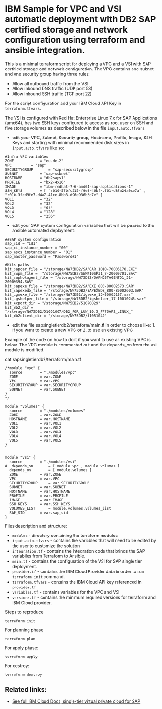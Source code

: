 # IBM Sample for VPC and VSI automatic deployment with **DB2 SAP certified storage and network configuration** using terraform and ansible integration.

This is a minimal terraform script for deploying a VPC and a VSI with SAP certified storage and network configuration.
The VPC contains one subnet and one security group having three rules:
- Allow all outbound traffic from the VSI
- Allow inbound DNS traffic (UDP port 53)
- Allow inbound SSH traffic (TCP port 22)

For the script configuration add your IBM Cloud API Key in `terraform.tfvars`.

The VSI is configured with Red Hat Enterprise Linux 7.x for SAP Applications (amd64), has two SSH keys configured to access as root user on SSH and five storage volumes as described below in 
the file `input.auto.tfvars`

-  edit your VPC, Subnet, Security group, Hostname, Profile, Image, SSH Keys and starting with minimal recommended disk sizes in `input.auto.tfvars` like so:
```shell
#Infra VPC variables
ZONE			= "eu-de-2"
VPC			= "sap"
SECURITYGROUP		= "sap-securitygroup"
SUBNET			= "sap-subnet"
HOSTNAME		= "db2saps1"
PROFILE			= "bx2-4x16"
IMAGE			= "ibm-redhat-7-6-amd64-sap-applications-1"
SSH_KEYS		= [ "r010-57bfc315-f9e5-46bf-bf61-d87a24a9ce7a" , "r010-3fcd9fe7-d4a7-41ce-8bb3-d96e936b2c7e" ]
VOL1			= "32"
VOL2			= "32"
VOL3			= "64"
VOL4			= "128"
VOL5			= "256"
```

-  edit your SAP system configuration variabiles that will be passed to the ansible automated deployment:

```shell
##SAP system configuration
sap_sid	= "id1"
sap_ci_instance_number = "00"
sap_ascs_instance_number = "01"
sap_master_password = "Password#1"

#Kits paths
kit_sapcar_file = "/storage/NW75DB2/SAPCAR_1010-70006178.EXE"
kit_swpm_file =  "/storage/NW75DB2/SWPM10SP31_7-20009701.SAR"
kit_saphotagent_file = "/storage/NW75DB2/SAPHOSTAGENT51_51-20009394.SAR"
kit_sapexe_file = "/storage/NW75DB2/SAPEXE_800-80002573.SAR"
kit_sapexedb_file = "/storage/NW75DB2/SAPEXEDB_800-80002603.SAR"
kit_igsexe_file = "/storage/NW75DB2/igsexe_13-80003187.sar"
kit_igshelper_file = "/storage/NW75DB2/igshelper_17-10010245.sar"
kit_export_dir = "/storage/NW75DB2/51050829"
kit_db2_dir = "/storage/NW75DB2/51051007/DB2_FOR_LUW_10.5_FP7SAP2_LINUX_"
kit_db2client_dir = "/storage/NW75DB2/51051049"

```


- edit the file sapsingletierdb2/terraform/main.tf in order to choose like: 1. if you want to create a new VPC or 2. to use an existing VPC.

Example of the code on how to do it if you want to use an existing VPC is below. The VPC module is commented out and the depends_on from the vsi module is modified. 

cat sapsingletierdb2/terraform/main.tf

```shell
/*module "vpc" {
  source		= "./modules/vpc"
  ZONE			= var.ZONE
  VPC			= var.VPC
  SECURITYGROUP = var.SECURITYGROUP
  SUBNET		= var.SUBNET
}
*/

module "volumes" {
  source		= "./modules/volumes"
  ZONE			= var.ZONE
  HOSTNAME		= var.HOSTNAME
  VOL1			= var.VOL1
  VOL2			= var.VOL2
  VOL3			= var.VOL3
  VOL4			= var.VOL4
  VOL5			= var.VOL5
}


module "vsi" {
  source		= "./modules/vsi"
#  depends_on		= [ module.vpc , module.volumes ]
  depends_on		= [ module.volumes ]
  ZONE			= var.ZONE
  VPC			= var.VPC
  SECURITYGROUP 	= var.SECURITYGROUP
  SUBNET		= var.SUBNET
  HOSTNAME		= var.HOSTNAME
  PROFILE		= var.PROFILE
  IMAGE			= var.IMAGE
  SSH_KEYS		= var.SSH_KEYS
  VOLUMES_LIST		= module.volumes.volumes_list
  SAP_SID		= var.sap_sid
}

```


Files description and structure:
 - `modules` - directory containing the terraform modules
 - `input.auto.tfvars` - contains the variables that will need to be edited by the user to customize the solution
 - `integration.tf` - contains the integration code that brings the SAP variabiles from Terraform to Ansible.
 - `main.tf` - contains the configuration of the VSI for SAP single tier deployment.
 - `provider.tf` - contains the IBM Cloud Provider data in order to run `terraform init` command.
 - `terraform.tfvars` - contains the IBM Cloud API key referenced in `provider.tf`
 - `variables.tf` - contains variables for the VPC and VSI
 - `versions.tf` - contains the minimum required versions for terraform and IBM Cloud provider.




Steps to reproduce:

```shell
terraform init
```

For planning phase:

```shell
terraform plan
```

For apply phase:

```shell
terraform apply
```

For destroy:

```shell
terraform destroy
```


## Related links:

- [See full IBM Cloud Docs, single-tier virtual private cloud for SAP](https://cloud.ibm.com/docs/sap?topic=sap-create-terraform-single-tier-vpc-sap)